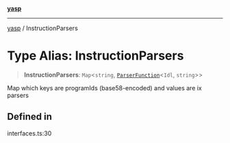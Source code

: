 [**yasp**](../README.md)

***

[yasp](../README.md) / InstructionParsers

# Type Alias: InstructionParsers

> **InstructionParsers**: `Map`\<`string`, [`ParserFunction`](ParserFunction.md)\<`Idl`, `string`\>\>

Map which keys are programIds (base58-encoded) and values are ix parsers

## Defined in

interfaces.ts:30
